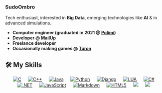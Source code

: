 ### SudoOmbro

Tech enthusiast, interested in **Big Data**, emerging technologies like **AI** & in advanced simulations.

- **Computer engineer (graduated in 2021 @ [Polimi](https://www.polimi.it/))**
- **Developer @ [MailUp](https://www.mailup.it/)**
- **Freelance developer**
- **Occasionally making games @ [Turon](https://www.reddit.com/r/Turon/)**


## 🛠️ My Skills

<p align="center">
  &emsp;
    <a href="#"><img alt="C" src="https://img.shields.io/badge/C-00599C?style=for-the-badge&logo=c&logoColor=white"></a>
  &emsp;
    <a href="#"><img alt="C++" src="https://img.shields.io/badge/C%2B%2B-00599C?style=for-the-badge&logo=c%2B%2B&logoColor=white"></a>
  &emsp;
    <a href="#"><img alt="Java" src="https://img.shields.io/badge/Java-ED8B00?style=for-the-badge&logo=java&logoColor=white"></a>
  &emsp;
    <a href="#"><img alt="Python" src="https://img.shields.io/badge/Python-3776AB?style=for-the-badge&logo=python&logoColor=white"></a>
  &emsp;
    <a href="#"><img alt="Django" src="https://img.shields.io/badge/Django-092E20?style=for-the-badge&logo=django&logoColor=white"></a>
  &emsp;
    <a href="#"><img alt="LUA" src="https://img.shields.io/badge/Lua-2C2D72?style=for-the-badge&logo=lua&logoColor=white"></a>
  &emsp;
    <a href="#"><img alt="C#" src="https://img.shields.io/badge/C%23-239120?style=for-the-badge&logo=c-sharp&logoColor=white"></a>
  &emsp;
    <a href="#"><img alt=".NET" src="https://img.shields.io/badge/.NET-5C2D91?style=for-the-badge&logo=.net&logoColor=white"></a>
  &emsp;
    <a href="#"><img alt="JavaScript" src="https://img.shields.io/badge/JavaScript-323330?style=for-the-badge&logo=javascript&logoColor=F7DF1E"></a>
  &emsp;
    <a href="#"><img alt="Markdown" src="https://img.shields.io/badge/Markdown-000000?style=for-the-badge&logo=markdown&logoColor=white"></a> 
  &emsp;
    <a href="#"><img alt="HTML5" src="https://img.shields.io/badge/HTML-239120?style=for-the-badge&logo=html5&logoColor=white"></a>
  &emsp;
    <a href="#"><img src="https://img.shields.io/badge/Linux_Mint-87CF3E?style=for-the-badge&logo=linux-mint&logoColor=white"></a>
  &emsp;
    <a href="#"><img src="https://img.shields.io/badge/Windows-0078D6?style=for-the-badge&logo=windows&logoColor=white"></a>
</p>

